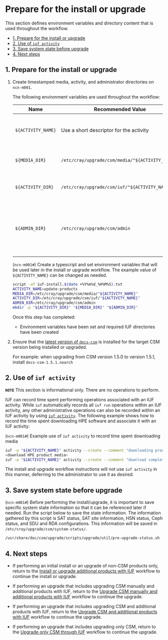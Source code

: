 # Prepare for the install or upgrade

This section defines environment variables and directory content that is used throughout the workflow.

- [1. Prepare for the install or upgrade](#1-prepare-for-the-install-or-upgrade)
- [2. Use of `iuf activity`](#2-use-of-iuf-activity)
- [3. Save system state before upgrade](#3-save-system-state-before-upgrade)
- [4. Next steps](#4-next-steps)

## 1. Prepare for the install or upgrade

1. Create timestamped media, activity, and administrator directories on `ncn-m001`.

    The following environment variables are used throughout the workflow:

    | Name               | Recommended Value                                | Description                                                                                                                       |
    |--------------------|--------------------------------------------------|-----------------------------------------------------------------------------------------------------------------------------------|
    | `${ACTIVITY_NAME}` | Use a short descriptor for the activity          | String identifier for the IUF activity and the `iuf -a` argument for all `iuf` commands                                           |
    | `${MEDIA_DIR}`     | `/etc/cray/upgrade/csm/media/"${ACTIVITY_NAME}"` | Directory containing product distribution files                                                                                   |
    | `${ACTIVITY_DIR}`  | `/etc/cray/upgrade/csm/iuf/"${ACTIVITY_NAME}"`   | Directory containing IUF activity logs and state                                                                                  |
    | `${ADMIN_DIR}`     | `/etc/cray/upgrade/csm/admin`                    | Directory containing files that define default values and site preferences for IUF, e.g. `product_vars.yaml` and `site_vars.yaml` |

    (`ncn-m001#`) Create a typescript and set environment variables that will be used later in the install or upgrade workflow. The example value of `${ACTIVITY_NAME}` can be changed as needed.

    ```bash
    script -af iuf-install.$(date +%Y%m%d_%H%M%S).txt
    ACTIVITY_NAME=update-products
    MEDIA_DIR=/etc/cray/upgrade/csm/media/"${ACTIVITY_NAME}"
    ACTIVITY_DIR=/etc/cray/upgrade/csm/iuf/"${ACTIVITY_NAME}"
    ADMIN_DIR=/etc/cray/upgrade/csm/admin
    mkdir -p "${ACTIVITY_DIR}" "${MEDIA_DIR}" "${ADMIN_DIR}"
    ```

    Once this step has completed:

    - Environment variables have been set and required IUF directories have been created

1. Ensure that the
   [latest version of `docs-csm`](https://github.com/Cray-HPE/docs-csm/blob/release/1.6/update_product_stream/README.md#check-for-latest-documentation)
    is installed for the target CSM version being installed or upgraded.

    For example: when upgrading from CSM version 1.5.0 to version 1.5.1, install `docs-csm-1.5.1.noarch`

## 2. Use of `iuf activity`

**`NOTE`** This section is informational only. There are no operations to perform.

IUF can record time spent performing operations associated with an IUF activity. While `iuf` automatically records all `iuf run` operations within an IUF activity, any other administrative operations can also be recorded within an
IUF activity by using [`iuf activity`](../IUF.md#activity). The following example shows how to record the time spent downloading HPE software and associate it with an IUF activity:

(`ncn-m001#`) Example use of `iuf activity` to record time spent downloading media

```bash
iuf -a "${ACTIVITY_NAME}" activity --create --comment "downloading product media" in_progress
<download HPE product media>
iuf -a "${ACTIVITY_NAME}" activity --create --comment "download complete" waiting_admin
```

The install and upgrade workflow instructions will not use `iuf activity` in this manner, deferring to the administrator to use it as desired.

## 3. Save system state before upgrade

(`ncn-m001#`) Before performing the install/upgrade, it is important to save specific system state information so that it can be referenced later if needed.
Run the script below to save the state information. The information gathered by this script is SAT status, SAT site information,
HSN status, Ceph status, and SDU and RDA configurations. This information will be saved in `/etc/cray/upgrade/csm/system-status/`.

```bash
/usr/share/doc/csm/upgrade/scripts/upgrade/util/pre-upgrade-status.sh
```

## 4. Next steps

- If performing an initial install or an upgrade of non-CSM products only, return to the
  [Install or upgrade additional products with IUF](install_or_upgrade_additional_products_with_iuf.md)
  workflow to continue the install or upgrade.

- If performing an upgrade that includes upgrading CSM manually and additional products with IUF,
  return to the [Upgrade CSM manually and additional products with IUF](upgrade_csm_manual_and_additional_products_with_iuf.md)
  workflow to continue the upgrade.

- If performing an upgrade that includes upgrading CSM and additional products with IUF,
  return to the [Upgrade CSM and additional products with IUF](upgrade_csm_iuf_additional_products_with_iuf.md)
  workflow to continue the upgrade.

- If performing an upgrade that includes upgrading only CSM, return to the
  [Upgrade only CSM through IUF](../../../upgrade/Upgrade_Only_CSM_with_iuf.md)
  workflow to continue the upgrade.
